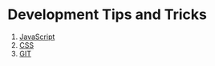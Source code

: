 # Development Tips and Tricks

1. [JavaScript](https://github.com/jakubrwisniewski/tips/blob/main/JavaScript.md)
2. [CSS](https://github.com/jakubrwisniewski/tips/blob/main/CSS.md)
3. [GIT](https://github.com/jakubrwisniewski/tips/blob/main/git.md)
